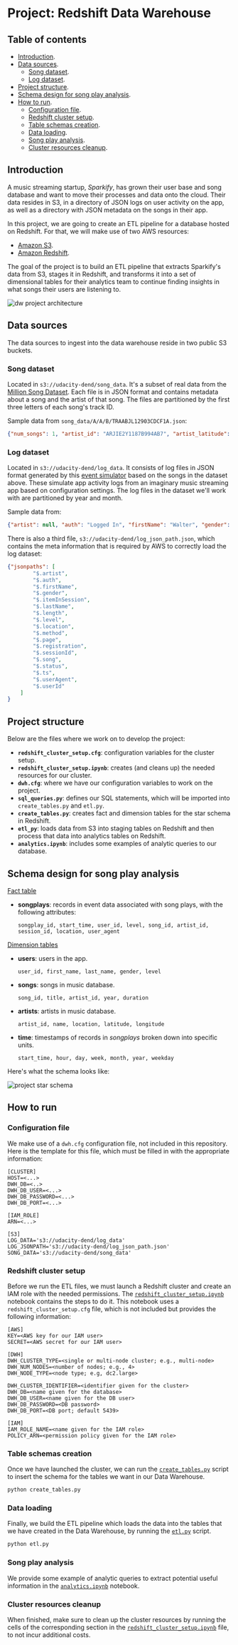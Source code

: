 # Project: Redshift Data Warehouse

## Table of contents
* [Introduction](#introduction).
* [Data sources](#data-sources).
  * [Song dataset](#song-dataset).
  * [Log dataset](#log-dataset).
* [Project structure](#project-structure).
* [Schema design for song play analysis](#schema-design-for-song-play-analysis).
* [How to run](#how-to-run).
  * [Configuration file](#configuration-file).
  * [Redshift cluster setup](#redshift-cluster-setup).
  * [Table schemas creation](#table-schemas-creation).
  * [Data loading](#data-loading).
  * [Song play analysis](#song-play-analysis).
  * [Cluster resources cleanup](#cluster-resources-cleanup).

## Introduction

A music streaming startup, *Sparkify*, has grown their user base and song database and want to move their processes and data onto the cloud. Their data resides in S3, in a directory of JSON logs on user activity on the app, as well as a directory with JSON metadata on the songs in their app.

In this project, we are going to create an ETL pipeline for a database hosted on Redshift. For that, we will make use of two AWS resources:
* [Amazon S3](https://aws.amazon.com/s3/).
* [Amazon Redshift](https://aws.amazon.com/redshift/).
  
The goal of the project is to build an ETL pipeline that extracts Sparkify's data from S3, stages it in Redshift, and transforms it into a set of dimensional tables for their analytics team to continue finding insights in what songs their users are listening to.

![dw project architecture](../images/dw_project_architecture.png)


## Data sources

The data sources to ingest into the data warehouse reside in two public S3 buckets.

### Song dataset 

Located in `s3://udacity-dend/song_data`. It's a subset of real data from the [Million Song Dataset](http://millionsongdataset.com/). Each file is in JSON format and contains metadata about a song and the artist of that song. The files are partitioned by the first three letters of each song's track ID.

Sample data from `song_data/A/A/B/TRAABJL12903CDCF1A.json`:

```json
{"num_songs": 1, "artist_id": "ARJIE2Y1187B994AB7", "artist_latitude": null, "artist_longitude": null, "artist_location": "", "artist_name": "Line Renaud", "song_id": "SOUPIRU12A6D4FA1E1", "title": "Der Kleine Dompfaff", "duration": 152.92036, "year": 0}
```


### Log dataset

Located in `s3://udacity-dend/log_data`. It consists of log files in JSON format generated by this [event simulator](https://github.com/Interana/eventsim) based on the songs in the dataset above. These simulate app activity logs from an imaginary music streaming app based on configuration settings. The log files in the dataset we'll work with are partitioned by year and month.

Sample data from:


```json
{"artist": null, "auth": "Logged In", "firstName": "Walter", "gender": "M", "itemInSession": 0,"lastName": "Frye", "length": null, "level": "free", "location": "San Francisco-Oakland-Hayward, CA", "method": "GET","page": "Home", "registration": 1540919166796.0, "sessionId": 38, "song": null, "status": 200,"ts": 1541105830796, "userAgent": "\"Mozilla\/5.0 (Macintosh; Intel Mac OS X 10_9_4) AppleWebKit\/537.36 (KHTML, like Gecko) Chrome\/36.0.1985.143 Safari\/537.36\"", "userId": "39"}
```

There is also a third file, `s3://udacity-dend/log_json_path.json`, which contains the meta information that is required by AWS to correctly load the log dataset:

```json
{"jsonpaths": [
        "$.artist",
        "$.auth",
        "$.firstName",
        "$.gender",
		"$.itemInSession",
		"$.lastName",
		"$.length",
		"$.level",
		"$.location",
		"$.method",
		"$.page",
		"$.registration",
		"$.sessionId",
		"$.song",
		"$.status",
		"$.ts",
		"$.userAgent",
		"$.userId"
    ]
}
```


## Project structure

Below are the files where we work on to develop the project:
* **`redshift_cluster_setup.cfg`**: configuration variables for the cluster setup.
* **`redshift_cluster_setup.ipynb`**: creates (and cleans up) the needed resources for our cluster.
* **`dwh.cfg`**: where we have our configuration variables to work on the project.
* **`sql_queries.py`**: defines our SQL statements, which will be imported into `create_tables.py` and `etl.py`.
* **`create_tables.py`**: creates fact and dimension tables for the star schema in Redshift.
* **`etl_py`**: loads data from S3 into staging tables on Redshift and then process that data into analytics tables on Redshift.
* **`analytics.ipynb`**: includes some examples of analytic queries to our database.



## Schema design for song play analysis

<ins>Fact table</ins> 
* **songplays**: records in event data associated with song plays, with the following attributes:
    ```
    songplay_id, start_time, user_id, level, song_id, artist_id, session_id, location, user_agent
    ```

<ins>Dimension tables</ins>
* **users**: users in the app.
    ```
    user_id, first_name, last_name, gender, level
    ```
* **songs**: songs in music database.
    ```
    song_id, title, artist_id, year, duration
    ```
* **artists**: artists in music database.
    ```
    artist_id, name, location, latitude, longitude
    ```
* **time**: timestamps of records in *songplays* broken down into specific units.
    ```
    start_time, hour, day, week, month, year, weekday
    ```

Here's what the schema looks like:

![project star schema](../images/project_dw_star_schema.png)


## How to run

### Configuration file

We make use of a `dwh.cfg` configuration file, not included in this repository. Here is the template for this file, which must be filled in with the appropriate information:

```config
[CLUSTER]
HOST=<...>
DWH_DB=<..>
DWH_DB_USER=<...>
DWH_DB_PASSWORD=<...>
DWH_DB_PORT=<...>

[IAM_ROLE]
ARN=<...>

[S3]
LOG_DATA='s3://udacity-dend/log_data'
LOG_JSONPATH='s3://udacity-dend/log_json_path.json'
SONG_DATA='s3://udacity-dend/song_data'
```

### Redshift cluster setup

Before we run the ETL files, we must launch a Redshift cluster and create an IAM role with the needed permissions. The [`redshift_cluster_setup.ipynb`](./redshift_cluster_setup.ipynb) notebook contains the steps to do it. This notebook uses a `redshift_cluster_setup.cfg` file, which is not included but provides the following information:

```config
[AWS]
KEY=<AWS key for our IAM user>
SECRET=<AWS secret for our IAM user>

[DWH] 
DWH_CLUSTER_TYPE=<single or multi-node cluster; e.g., multi-node>
DWH_NUM_NODES=<number of nodes; e.g., 4>
DWH_NODE_TYPE=<node type; e.g, dc2.large>

DWH_CLUSTER_IDENTIFIER=<identifier given for the cluster>
DWH_DB=<name given for the database>
DWH_DB_USER=<name given for the DB user>
DWH_DB_PASSWORD=<DB password>
DWH_DB_PORT=<DB port; default 5439>

[IAM]
IAM_ROLE_NAME=<name given for the IAM role>
POLICY_ARN=<permission policy given for the IAM role>
```


### Table schemas creation

Once we have launched the cluster, we can run the [`create_tables.py`](./create_tables.py) script to insert the schema for the tables we want in our Data Warehouse.

```bash
python create_tables.py
```

### Data loading

Finally, we build the ETL pipeline which loads the data into the tables that we have created in the Data Warehouse, by running the [`etl.py`](./etl.py) script.

```bash
python etl.py
```

### Song play analysis

We provide some example of analytic queries to extract potential useful information in the [`analytics.ipynb`](./analytics.ipynb) notebook.


### Cluster resources cleanup

When finished, make sure to clean up the cluster resources by running the cells of the corresponding section in the [`redshift_cluster_setup.ipynb`](./redshift_cluster_setup.ipynb) file, to not incur additional costs.
